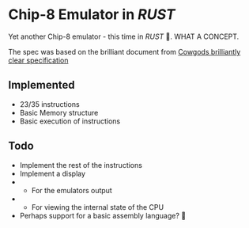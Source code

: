 # Chip-8 Emulator in _RUST_
Yet another Chip-8 emulator - this time in _RUST_ 🦀.
WHAT A CONCEPT.

The spec was based on the brilliant document from [Cowgods brilliantly clear specification](http://devernay.free.fr/hacks/chip8/C8TECH10.HTM#2.1)

## Implemented
- 23/35 instructions
- Basic Memory structure
- Basic execution of instructions

## Todo
- Implement the rest of the instructions
- Implement a display
- - For the emulators output
- - For viewing the internal state of the CPU
- Perhaps support for a basic assembly language? 👀
